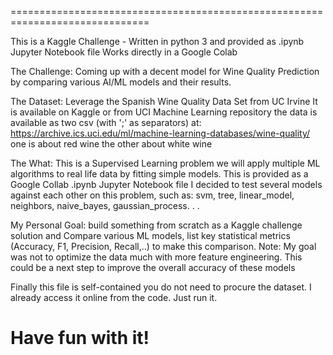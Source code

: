 ==============================================================================

This is a Kaggle Challenge -
Written in python 3 and provided as .ipynb Jupyter Notebook file
Works directly in a Google Colab

The Challenge:
Coming up with a decent model for Wine Quality Prediction by comparing
various AI/ML models and their results.

The Dataset:
Leverage the Spanish Wine Quality Data Set from UC Irvine
It is available on Kaggle or from UCI Machine Learning repository
the data is available as two csv (with ';' as separators) at:
https://archive.ics.uci.edu/ml/machine-learning-databases/wine-quality/
one is about red wine the other about white wine

The What:
This is a Supervised Learning problem
we will apply multiple ML algorithms to real life data by fitting simple models.
This is provided as a Google Collab .ipynb Jupyter Notebook file
I decided to test several models against each other on this problem, such as:
svm, tree, linear_model, neighbors, naive_bayes, gaussian_process. . .

My Personal Goal:
build something from scratch as a Kaggle challenge solution and Compare various
ML models, list key statistical metrics (Accuracy, F1, Precision, Recall,..)
to make this comparison.
Note: My goal was not to optimize the data much with more feature engineering.
This could be a next step to improve the overall accuracy of these models

Finally this file is self-contained you do not need to procure the dataset.
I already access it online from the code. Just run it.

Have fun with it!
==============================================================================
